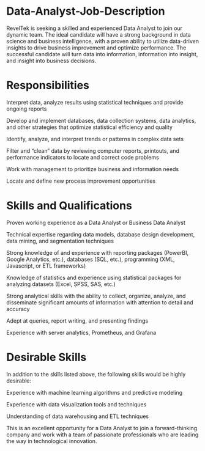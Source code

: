 # Data-Analyst-Job-Description  

RevelTek is seeking a skilled and experienced Data Analyst to join our dynamic team. The ideal candidate will have a strong background in data science and business intelligence, with a proven ability to utilize data-driven insights to drive business improvement and optimize performance. The successful candidate will turn data into information, information into insight, and insight into business decisions.



# Responsibilities




Interpret data, analyze results using statistical techniques and provide ongoing reports


Develop and implement databases, data collection systems, data analytics, and other strategies that optimize statistical efficiency and quality


Identify, analyze, and interpret trends or patterns in complex data sets


Filter and “clean” data by reviewing computer reports, printouts, and performance indicators to locate and correct code problems


Work with management to prioritize business and information needs


Locate and define new process improvement opportunities




# Skills and Qualifications




Proven working experience as a Data Analyst or Business Data Analyst


Technical expertise regarding data models, database design development, data mining, and segmentation techniques


Strong knowledge of and experience with reporting packages (PowerBI, Google Analytics, etc.), databases (SQL, etc.), programming (XML, Javascript, or ETL frameworks)


Knowledge of statistics and experience using statistical packages for analyzing datasets (Excel, SPSS, SAS, etc.)


Strong analytical skills with the ability to collect, organize, analyze, and disseminate significant amounts of information with attention to detail and accuracy


Adept at queries, report writing, and presenting findings


Experience with server analytics, Prometheus, and Grafana




# Desirable Skills



In addition to the skills listed above, the following skills would be highly desirable:





Experience with machine learning algorithms and predictive modeling


Experience with data visualization tools and techniques


Understanding of data warehousing and ETL techniques





This is an excellent opportunity for a Data Analyst to join a forward-thinking company and work with a team of passionate professionals who are leading the way in technological innovation.
